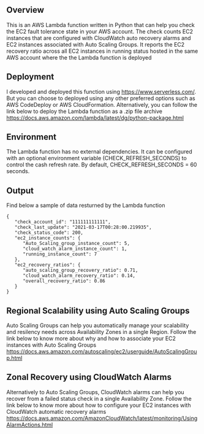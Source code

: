 ## Overview
This is an AWS Lambda function written in Python that can help you check the EC2 fault tolerance state in your AWS account. The check counts EC2 instances that are configured with CloudWatch auto recovery alarms and EC2 instances associated with Auto Scaling Groups. It reports the EC2 recovery ratio across all EC2 instances in running status hosted in the same AWS account where the the Lambda function is deployed

## Deployment
I developed and deployed this function using https://www.serverless.com/. But you can choose to deployed using any other preferred options such as AWS CodeDeploy or AWS CloudFormation. Alternatively, you can follow the link below to deploy the Lambda function as a .zip file archive<br/>
https://docs.aws.amazon.com/lambda/latest/dg/python-package.html

## Environment
The Lambda function has no external dependencies. It can be configured with an optional environment variable (CHECK_REFRESH_SECONDS) to control the cash refresh rate. By default, CHECK_REFRESH_SECONDS = 60 seconds.

## Output
Find below a sample of data resturned by the Lambda function
```
{
   "check_account_id": "111111111111", 
   "check_last_update": "2021-03-17T00:28:00.219935", 
   "check_status_code": 200, 
   "ec2_instance_counts": {
      "Auto_Scaling_group_instance_count": 5, 
      "cloud_watch_alarm_instance_count": 1, 
      "running_instance_count": 7
   }, 
   "ec2_recovery_ratios": {
      "auto_scaling_group_recovery_ratio": 0.71, 
      "cloud_watch_alarm_recovery_ratio": 0.14, 
      "overall_recovery_ratio": 0.86
   }
}
```
## Regional Scalability using Auto Scaling Groups 
Auto Scaling Groups can help you automatically manage your scalability and resilency needs across Availability Zones in a single Region. Follow the link below to know more about why and how to associate your EC2 instances with Auto Scaling Groups<br/>
https://docs.aws.amazon.com/autoscaling/ec2/userguide/AutoScalingGroup.html

## Zonal Recovery using CloudWatch Alarms
Alternatively to Auto Scaling Groups, CloudWatch alarms can help you recover from a failed status check in a single Availability Zone. Follow the link below to know more about how to configure your EC2 instances with CloudWatch automatic recovery alarms<br/>
https://docs.aws.amazon.com/AmazonCloudWatch/latest/monitoring/UsingAlarmActions.html
